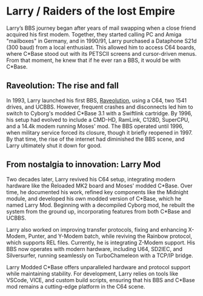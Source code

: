 # Larry / Raiders of the lost Empire
Larry’s BBS journey began after years of mail swapping when a close friend acquired his first modem. Together, they started calling PC and Amiga "mailboxes" in Germany, and in 1990/91, Larry purchased a Dataphone S21d (300 baud) from a local enthusiast. This allowed him to access C64 boards, where C\*Base stood out with its PETSCII screens and cursor-driven menus. From that moment, he knew that if he ever ran a BBS, it would be with C\*Base.

## Raveolution: The rise and fall
In 1993, Larry launched his first BBS, [Raveolution](https://csdb.dk/bbs/?id=172), using a C64, two 1541 drives, and UCBBS. However, frequent crashes and disconnects led him to switch to Cyborg's modded C\*Base 3.1 with a Swiftlink cartridge. By 1996, his setup had evolved to include a CMD-HD, RamLink, C128D, SuperCPU, and a 14.4k modem running Moses' mod. The BBS operated until 1996, when military service forced its closure, though it briefly reopened in 1997. By that time, the rise of the internet had diminished the BBS scene, and Larry ultimately shut it down for good.

## From nostalgia to innovation: Larry Mod
Two decades later, Larry revived his C64 setup, integrating modern hardware like the Reloaded MK2 board and Moses' modded C\*Base. Over time, he documented his work, refined key components like the Midnight module, and developed his own modded version of C\*Base, which he named Larry Mod. Beginning with a decompiled Cyborg mod, he rebuilt the system from the ground up, incorporating features from both C\*Base and UCBBS.

Larry also worked on improving transfer protocols, fixing and enhancing X-Modem, Punter, and Y-Modem batch, while reviving the Rainbow protocol, which supports REL files. Currently, he is integrating Z-Modem support. His BBS now operates with modern hardware, including U64, SD2IEC, and Silversurfer, running seamlessly on TurboChameleon with a TCP/IP bridge.

Larry Modded C\*Base offers unparalleled hardware and protocol support while maintaining stability. For development, Larry relies on tools like VSCode, VICE, and custom build scripts, ensuring that his BBS and C\*Base mod remains a cutting-edge platform in the C64 scene.